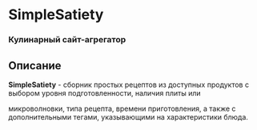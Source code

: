# SimpleSatiety

### Кулинарный сайт-агрегатор

## Описание

**SimpleSatiety** - сборник простых рецептов из доступных продуктов с выбором уровня подготовленности, наличия плиты или 

микроволновки, типа рецепта, времени приготовления, а также с дополнительными тегами, указывающими на характеристики блюда.
